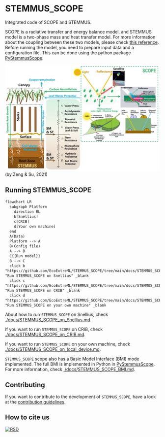 # STEMMUS_SCOPE

Integrated code of SCOPE and STEMMUS.

SCOPE is a radiative transfer and energy balance model, and STEMMUS model is a two-phase mass and heat transfer model. For more information about the coupling between these two models, please check [this reference](https://gmd.copernicus.org/articles/14/1379/2021/). Before running the model, you need to prepare input data and a configuration file. This can be done using the python package
[PyStemmusScope](https://pystemmusscope.readthedocs.io).  

![img](https://raw.githubusercontent.com/EcoExtreML/STEMMUS_SCOPE/main/docs/assets/imgs/coupling_scheme.png)
(by Zeng & Su, 2021)

## Running STEMMUS_SCOPE

```mermaid
flowchart LR
  subgraph Platform
    direction RL
    b[Snellius]
    c[CRIB]
    d[Your own machine]
  end
  A(Data)
  Platform --> A
  B(Config file)
  A --> B
  C{{Run model}}
  B --> C
  click b "https://github.com/EcoExtreML/STEMMUS_SCOPE/tree/main/docs/STEMMUS_SCOPE_on_Snellius.md" "Run STEMMUS_SCOPE on Snellius" _blank
  click c "https://github.com/EcoExtreML/STEMMUS_SCOPE/tree/main/docs/STEMMUS_SCOPE_on_CRIB.md" "Run STEMMUS_SCOPE on CRIB" _blank
  click d "https://github.com/EcoExtreML/STEMMUS_SCOPE/tree/main/docs/STEMMUS_SCOPE_on_local_device.md" "Run STEMMUS_SCOPE on your own machine" _blank
```
About how to run `STEMMUS_SCOPE` on Snellius, check [./docs/STEMMUS_SCOPE_on_Snellius.md](https://raw.githubusercontent.com/EcoExtreML/STEMMUS_SCOPE/main/docs/STEMMUS_SCOPE_on_Snellius.md).

If you want to run `STEMMUS_SCOPE` on CRIB, check [./docs/STEMMUS_SCOPE_on_CRIB.md](https://raw.githubusercontent.com/EcoExtreML/STEMMUS_SCOPE/main/docs/STEMMUS_SCOPE_on_CRIB.md).

If you want to run `STEMMUS_SCOPE` on your own machine, check [./docs/STEMMUS_SCOPE_on_local_device.md](https://raw.githubusercontent.com/EcoExtreML/STEMMUS_SCOPE/main/docs/STEMMUS_SCOPE_on_local_device.md).

`STEMMUS_SCOPE` scope also has a Basic Model Interface (BMI) mode implemented. The full BMI is implemented in Python in [PyStemmusScope](https://github.com/EcoExtreML/STEMMUS_SCOPE_Processing/). For more information, check [./docs/STEMMUS_SCOPE_BMI.md](https://raw.githubusercontent.com/EcoExtreML/STEMMUS_SCOPE/main/docs/STEMMUS_SCOPE_BMI.md).

## Contributing

If you want to contribute to the development of `STEMMUS_SCOPE`,
have a look at the [contribution guidelines](https://raw.githubusercontent.com/EcoExtreML/STEMMUS_SCOPE/main/CONTRIBUTING.md).

## How to cite us
[![RSD](https://img.shields.io/badge/rsd-ecoextreml-00a3e3.svg)](https://research-software-directory.org/projects/ecoextreml)
<!-- [![DOI](https://zenodo.org/badge/DOI/<replace-with-created-DOI>.svg)](https://doi.org/<replace-with-created-DOI>) -->
